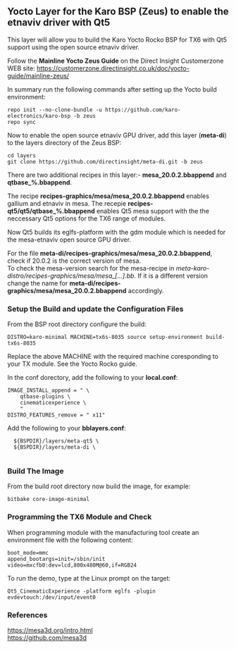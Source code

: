 ## Yocto Layer for the Karo BSP (Zeus) to enable the etnaviv driver with Qt5 ## 

This layer will allow you to build the Karo Yocto Rocko BSP for TX6 with Qt5 support using the open source etnaviv driver.

Follow the **Mainline Yocto Zeus Guide** on the Direct Insight Customerzone WEB site:
https://customerzone.directinsight.co.uk/doc/yocto-guide/mainline-zeus/

In summary run the following commands after setting up the Yocto build environment:

```
repo init --no-clone-bundle -u https://github.com/karo-electronics/karo-bsp -b zeus
repo sync
```

Now to enable the open source etnaviv GPU driver, add this layer (**meta-di**) to the layers directory of the Zeus BSP:
```
cd layers
git clone https://github.com/directinsight/meta-di.git -b zeus
```

There are two additional recipes in this layer:- **mesa_20.0.2.bbappend** and **qtbase_%.bbappend**.  

The recipe **recipes-graphics/mesa/mesa_20.0.2.bbappend** enables gallium and etnaviv in mesa. The recepie **recipes-qt5/qt5/qtbase_%.bbappend** enables Qt5 mesa support with the the neccessary Qt5 options for the TX6 range of modules.  

Now Qt5 builds its eglfs-platform with the gdm module which is needed for the mesa-etnaviv open source GPU driver.  

For the file **meta-di/recipes-graphics/mesa/mesa_20.0.2.bbappend**, check if 20.0.2 is the correct version of mesa.  
To check the mesa-version search for the mesa-recipe in *meta-karo-distro/recipes-graphics/mesa/mesa_[...].bb*. If it
is a different version change the name for **meta-di/recipes-graphics/mesa/mesa_20.0.2.bbappend** accordingly.  

### Setup the Build and update the Configuration Files ###   

From the BSP root directory configure the build:

```
DISTRO=karo-minimal MACHINE=tx6s-8035 source setup-environment build-tx6s-8035
```
Replace the above MACHINE with the required machine coresponding to your TX module. See the Yocto Rocko guide.

In the conf dorectory, add the following to your **local.conf**:
```
IMAGE_INSTALL_append = " \
    qtbase-plugins \
    cinematicexperience \
    "
DISTRO_FEATURES_remove = " x11"
```
Add the following to your **bblayers.conf**:
```
  ${BSPDIR}/layers/meta-qt5 \
  ${BSPDIR}/layers/meta-di \
  
```

### Build The Image ###   

From the build root directory now build the image, for example:

```
bitbake core-image-minimal
```

### Programming the TX6 Module and Check ###   

When programming module with the manufacturing tool create an environment file with the following content:

```
boot_mode=mmc
append_bootargs=init=/sbin/init video=mxcfb0:dev=lcd,800x480M@60,if=RGB24
```

To run the demo, type at the Linux prompt on the target:

```
Qt5_CinematicExperience -platform eglfs -plugin evdevtouch:/dev/input/event0
```

### References ### 
https://mesa3d.org/intro.html  
https://github.com/mesa3d

